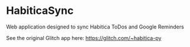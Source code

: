 # HabiticaSync
Web application designed to sync Habitica ToDos and Google Reminders

See the original Glitch app here: https://glitch.com/~habitica-py

